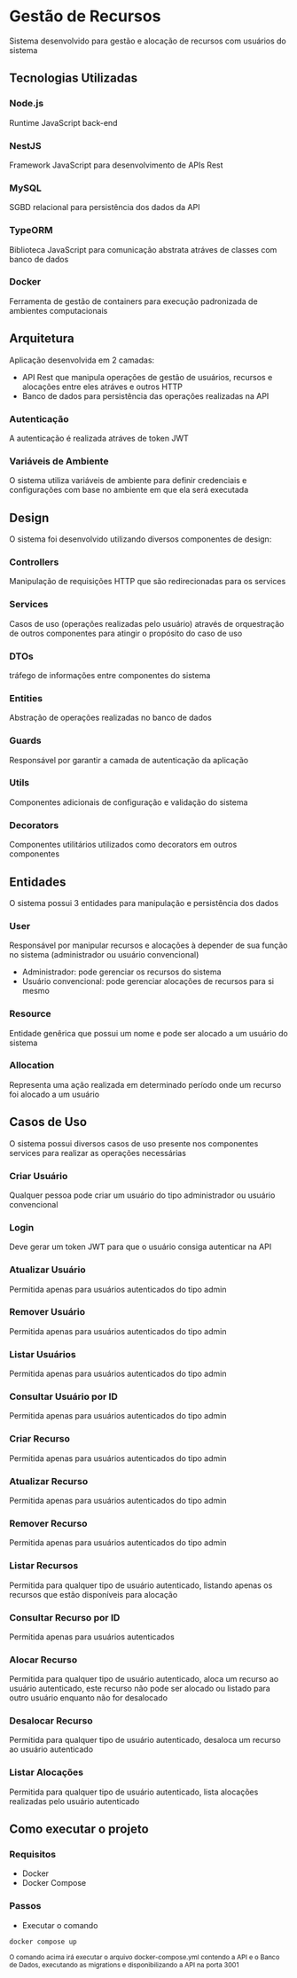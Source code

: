 # Gestão de Recursos
Sistema desenvolvido para gestão e alocação de recursos com usuários do sistema

## Tecnologias Utilizadas

### Node.js
Runtime JavaScript back-end

### NestJS
Framework JavaScript para desenvolvimento de APIs Rest

### MySQL
SGBD relacional para persistência dos dados da API

### TypeORM
Biblioteca JavaScript para comunicação abstrata atráves de classes com banco de dados

### Docker
Ferramenta de gestão de containers para execução padronizada de ambientes computacionais

## Arquitetura
Aplicação desenvolvida em 2 camadas:
* API Rest que manipula operações de gestão de usuários, recursos e alocações entre eles atráves e outros HTTP
* Banco de dados para persistência das operações realizadas na API

### Autenticação
A autenticação é realizada atráves de token JWT

### Variáveis de Ambiente
O sistema utiliza variáveis de ambiente para definir credenciais e configurações com base no ambiente em que ela será executada

## Design
O sistema foi desenvolvido utilizando diversos componentes de design:

### Controllers
Manipulação de requisições HTTP que são redirecionadas para os services

### Services
Casos de uso (operações realizadas pelo usuário) através de orquestração de outros componentes para atingir o propósito do caso de uso

### DTOs
tráfego de informações entre componentes do sistema

### Entities
Abstração de operações realizadas no banco de dados

### Guards
Responsável por garantir a camada de autenticação da aplicação

### Utils
Componentes adicionais de configuração e validação do sistema

### Decorators
Componentes utilitários utilizados como decorators em outros componentes

## Entidades
O sistema possui 3 entidades para manipulação e persistência dos dados

### User
Responsável por manipular recursos e alocações à depender de sua função no sistema (administrador ou usuário convencional)
* Administrador: pode gerenciar os recursos do sistema
* Usuário convencional: pode gerenciar alocações de recursos para si mesmo

### Resource 
Entidade genêrica que possui um nome e pode ser alocado a um usuário do sistema

### Allocation
Representa uma ação realizada em determinado período onde um recurso foi alocado a um usuário 

## Casos de Uso
O sistema possui diversos casos de uso presente nos componentes services para realizar as operações necessárias

### Criar Usuário
Qualquer pessoa pode criar um usuário do tipo administrador ou usuário convencional

### Login
Deve gerar um token JWT para que o usuário consiga autenticar na API

### Atualizar Usuário
Permitida apenas para usuários autenticados do tipo admin

### Remover Usuário
Permitida apenas para usuários autenticados do tipo admin

### Listar Usuários
Permitida apenas para usuários autenticados do tipo admin

### Consultar Usuário por ID
Permitida apenas para usuários autenticados do tipo admin

### Criar Recurso
Permitida apenas para usuários autenticados do tipo admin

### Atualizar Recurso
Permitida apenas para usuários autenticados do tipo admin

### Remover Recurso
Permitida apenas para usuários autenticados do tipo admin

### Listar Recursos
Permitida para qualquer tipo de usuário autenticado, listando apenas os recursos que estão disponíveis para alocação

### Consultar Recurso por ID
Permitida apenas para usuários autenticados

### Alocar Recurso
Permitida para qualquer tipo de usuário autenticado, aloca um recurso ao usuário autenticado, este recurso não pode ser alocado ou listado para outro usuário enquanto não for desalocado

### Desalocar Recurso
Permitida para qualquer tipo de usuário autenticado, desaloca um recurso ao usuário autenticado

### Listar Alocações
Permitida para qualquer tipo de usuário autenticado, lista alocações realizadas pelo usuário autenticado

## Como executar o projeto

### Requisitos 
* Docker
* Docker Compose

### Passos
* Executar o comando
```
docker compose up
```
<small> O comando acima irá executar o arquivo docker-compose.yml contendo a API e o Banco de Dados, executando as migrations e disponibilizando a API na porta 3001 </small>